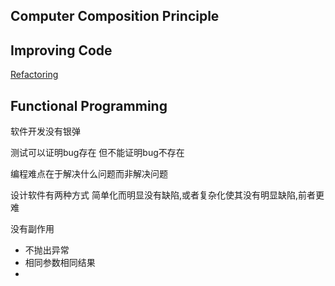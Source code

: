 

## Computer Composition Principle



## Improving Code



[Refactoring](/docs/CS/SE/Refactoring.md)



## Functional Programming

软件开发没有银弹

测试可以证明bug存在 但不能证明bug不存在

编程难点在于解决什么问题而非解决问题

设计软件有两种方式 简单化而明显没有缺陷,或者复杂化使其没有明显缺陷,前者更难

没有副作用

- 不抛出异常
- 相同参数相同结果
- 

